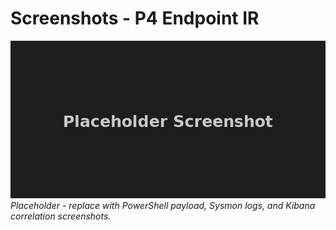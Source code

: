 # Screenshots - P4 Endpoint IR

![Placeholder](./placeholder.png)  
_Placeholder - replace with PowerShell payload, Sysmon logs, and Kibana correlation screenshots._


